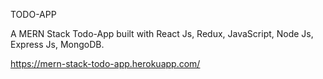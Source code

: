 TODO-APP


A MERN Stack Todo-App built with React Js, Redux, JavaScript, Node Js, Express Js, MongoDB.

https://mern-stack-todo-app.herokuapp.com/